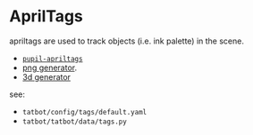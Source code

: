 # AprilTags

apriltags are used to track objects (i.e. ink palette) in the scene.

- [`pupil-apriltags`](https://github.com/pupil-labs/apriltags)
- [png generator](https://chaitanyantr.github.io/apriltag.html).
- [3d generator](https://lyehe.github.io/aruco_3d/)

see:

- `tatbot/config/tags/default.yaml`
- `tatbot/tatbot/data/tags.py`
